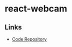 # react-webcam

## Links

- [Code Repository](https://github.com/mozmorris/react-webcam)

<!--
stream.getVideoTracks().forEach(function (track) {
  track.stop()
})
-->
